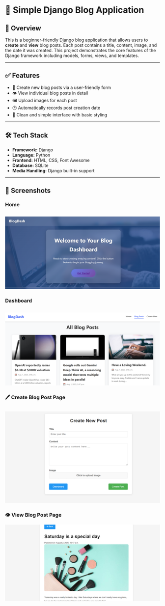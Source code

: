 # 📝 Simple Django Blog Application

## 📌 Overview

This is a beginner-friendly Django blog application that allows users to **create** and **view** blog posts. Each post contains a title, content, image, and the date it was created. This project demonstrates the core features of the Django framework including models, forms, views, and templates.

---

## ✅ Features

- 📄 Create new blog posts via a user-friendly form
- 👁 View individual blog posts in detail
- 🖼 Upload images for each post
- 🕒 Automatically records post creation date
- 🧭 Clean and simple interface with basic styling

---

## 🛠 Tech Stack

- **Framework:** Django
- **Language:** Python
- **Frontend:** HTML, CSS, Font Awesome
- **Database:** SQLite
- **Media Handling:** Django built-in support

---

## 📸 Screenshots

### Home

![Home](image.png)
---

### Dashboard

![dashboard](image-1.png)
---

### 🖊️ Create Blog Post Page

![Create Post](image-3.png)
---

### 👁️ View Blog Post Page

![View Post](image-2.png)

